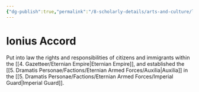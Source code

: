 ```yaml
---
{"dg-publish":true,"permalink":"/8-scholarly-details/arts-and-culture/legislation/ionius-accord/","noteIcon":""}
---
```


# Ionius Accord

Put into law the rights and responsibilities of citizens and immigrants within the [[4. Gazetteer/Eternian Empire\|Eternian Empire]], and established the [[5. Dramatis Personae/Factions/Eternian Armed Forces/Auxilia\|Auxilia]] in the [[5. Dramatis Personae/Factions/Eternian Armed Forces/Imperial Guard\|Imperial Guard]]. 